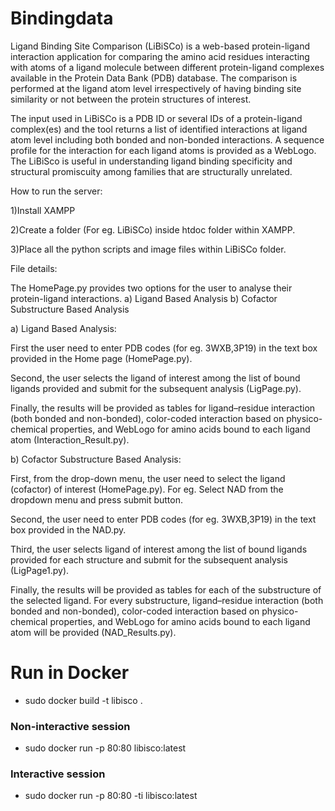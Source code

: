 # Bindingdata
Ligand Binding Site Comparison (LiBiSCo) is a web-based protein-ligand interaction application for comparing the amino acid residues interacting with atoms of a ligand molecule between different protein-ligand complexes available in the Protein Data Bank (PDB) database. The comparison is performed at the ligand atom level irrespectively of having binding site similarity or not between the protein structures of interest.

The input used in LiBiSCo is a PDB ID or several IDs of a protein-ligand complex(es) and the tool returns a list of identified interactions at ligand atom level including both bonded and non-bonded interactions. A sequence profile for the interaction for each ligand atoms is provided as a WebLogo. The LiBiSco is useful in understanding ligand binding specificity and structural promiscuity among families that are structurally unrelated. 

How to run the server:

1)Install XAMPP

2)Create a folder (For eg. LiBiSCo) inside htdoc folder within XAMPP.

3)Place all the python scripts and image files within LiBiSCo folder.


File details:

The HomePage.py provides two options for the user to analyse their protein-ligand interactions.
	a) Ligand Based Analysis
        b) Cofactor Substructure Based Analysis

a) Ligand Based Analysis:

First the user need to enter PDB codes (for eg. 3WXB,3P19) in the text box provided in the Home page (HomePage.py).  

Second, the user selects the ligand of interest among the list of bound ligands provided and submit for the subsequent analysis (LigPage.py). 

Finally, the results will be provided as tables for ligand–residue interaction (both bonded and non-bonded), color-coded interaction based on physico-chemical properties, and WebLogo for amino acids bound to each ligand atom (Interaction_Result.py).


b) Cofactor Substructure Based Analysis:

First, from the drop-down menu, the user need to select the ligand (cofactor) of interest (HomePage.py). For eg. Select NAD from the dropdown menu and press submit button.

Second, the user need to enter PDB codes (for eg. 3WXB,3P19) in the text box provided in the NAD.py.

Third, the user selects ligand of interest among the list of bound ligands provided for each structure and submit for the subsequent analysis (LigPage1.py).

Finally, the results will be provided as tables for each of the substructure of the selected ligand. For every substructure, ligand–residue interaction (both bonded and non-bonded), color-coded interaction based on physico-chemical properties, and WebLogo for amino acids bound to each ligand atom will be provided (NAD_Results.py).

# Run in Docker

* sudo docker build -t libisco .

### Non-interactive session
* sudo docker run -p 80:80 libisco:latest

### Interactive session
* sudo docker run -p 80:80 -ti libisco:latest
